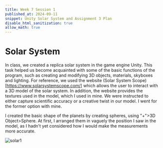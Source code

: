 ```yaml
---
title: Week 7 Session 1
published_at: 2024-09-11
snippet: Unity Solar System and Assignment 3 Plan
disable_html_sanitization: true
allow_math: true
---
```


# Solar System

In class, we created a replica solar system in the game engine Unity. This task helped us become acquainted with some of the basic functions of the program, such as creating and modifying 3D objects, materials, skyboxes and lighting. For reference, we used the website (Solar System Scope)[https://www.solarsystemscope.com/] which allows the user to interact with a 3D model of the solar system. In addition, the website provides the textures used in the model, which I used in mine. We were instructed to either capture scientific accuracy or a creative twist in our model. I went for the former option with mine. 

I created the basic shape of the planets by creating spheres, using "+">3D Object>Sphere. At first, I arranged them in vaguely the position I saw in the model, as I hadn't yet considered how I would make the measurements more accurate.

![solar1](/w07s1/solar1.png)




